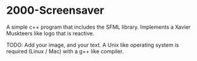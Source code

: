 # 2000-Screensaver

A simple c++ program that includes the SFML library. Implements a Xavier Muskteers like logo that is reactive.

TODO: Add your image, and your text.
A Unix like operating system is required (Linux / Mac) with a g++ like compiler.
